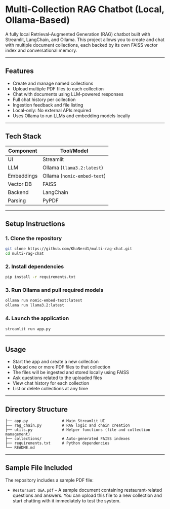 # Multi-Collection RAG Chatbot (Local, Ollama-Based)

A fully local Retrieval-Augmented Generation (RAG) chatbot built with Streamlit, LangChain, and Ollama. This project allows you to create and chat with multiple document collections, each backed by its own FAISS vector index and conversational memory.

---

## Features

- Create and manage named collections
- Upload multiple PDF files to each collection
- Chat with documents using LLM-powered responses
- Full chat history per collection
- Ingestion feedback and file listing
- Local-only: No external APIs required
- Uses Ollama to run LLMs and embedding models locally

---

## Tech Stack

| Component   | Tool/Model                     |
|------------|--------------------------------|
| UI         | Streamlit                      |
| LLM        | Ollama (`llama3.2:latest`)     |
| Embeddings | Ollama (`nomic-embed-text`)    |
| Vector DB  | FAISS                          |
| Backend    | LangChain                      |
| Parsing    | PyPDF                          |

---

## Setup Instructions

### 1. Clone the repository
```bash
git clone https://github.com/KhaNerd1/multi-rag-chat.git
cd multi-rag-chat
```

### 2. Install dependencies
```bash
pip install -r requirements.txt
```

### 3. Run Ollama and pull required models
```bash
ollama run nomic-embed-text:latest
ollama run llama3.2:latest
```

### 4. Launch the application
```bash
streamlit run app.py
```

---

## Usage

- Start the app and create a new collection
- Upload one or more PDF files to that collection
- The files will be ingested and stored locally using FAISS
- Ask questions related to the uploaded files
- View chat history for each collection
- List or delete collections at any time

---

## Directory Structure

```
├── app.py               # Main Streamlit UI
├── rag_chain.py         # RAG logic and chain creation
├── utils.py             # Helper functions (file and collection management)
├── collections/         # Auto-generated FAISS indexes
├── requirements.txt     # Python dependencies
└── README.md
```

---

## Sample File Included

The repository includes a sample PDF file:

- `Resturaunt Q&A.pdf` – A sample document containing restaurant-related questions and answers. You can upload this file to a new collection and start chatting with it immediately to test the system.

